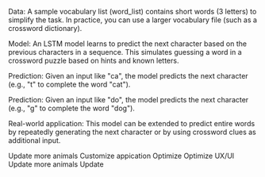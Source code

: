 Data: A sample vocabulary list (word_list) contains short words (3 letters) to simplify the task. In practice, you can use a larger vocabulary file (such as a crossword dictionary).

Model: An LSTM model learns to predict the next character based on the previous characters in a sequence. This simulates guessing a word in a crossword puzzle based on hints and known letters.

Prediction: Given an input like "ca", the model predicts the next character (e.g., "t" to complete the word "cat").

Prediction: Given an input like "do", the model predicts the next character (e.g., "g" to complete the word "dog").

Real-world application: This model can be extended to predict entire words by repeatedly generating the next character or by using crossword clues as additional input.


Update more animals
Customize appication
Optimize 
Optimize UX/UI
Update more animals
Update
